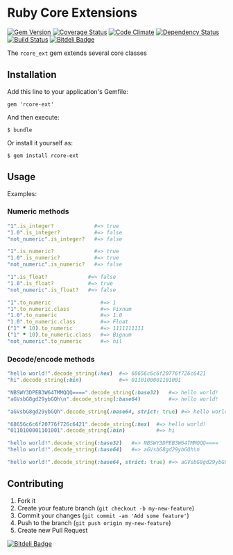 # Ruby Core Extensions

[![Gem Version](https://badge.fury.io/rb/rcore-ext.png)](http://badge.fury.io/rb/rcore-ext)
[![Coverage Status](https://coveralls.io/repos/hbakhtiyor/rcore-ext/badge.png)](https://coveralls.io/r/hbakhtiyor/rcore-ext)
[![Code Climate](https://codeclimate.com/github/hbakhtiyor/rcore-ext.png)](https://codeclimate.com/github/hbakhtiyor/rcore-ext)
[![Dependency Status](https://gemnasium.com/hbakhtiyor/rcore-ext.png)](https://gemnasium.com/hbakhtiyor/rcore-ext)
[![Build Status](https://travis-ci.org/hbakhtiyor/rcore-ext.png?branch=master)](https://travis-ci.org/hbakhtiyor/rcore-ext)
[![Bitdeli Badge](https://d2weczhvl823v0.cloudfront.net/hbakhtiyor/rcore-ext/trend.png)](https://bitdeli.com/free "Bitdeli Badge")

The `rcore_ext` gem extends several core classes


## Installation

Add this line to your application's Gemfile:

    gem 'rcore-ext'

And then execute:

    $ bundle

Or install it yourself as:

    $ gem install rcore-ext

## Usage

Examples:

### Numeric methods

```ruby
"1".is_integer?             #=> true
"1.0".is_integer?           #=> false
"not_numeric".is_integer?   #=> false
```

```ruby
"1".is_numeric?             #=> true
"1.0".is_numeric?           #=> true
"not_numeric".is_numeric?   #=> false
```

```ruby
"1".is_float?             #=> false
"1.0".is_float?           #=> true
"not_numeric".is_float?   #=> false
```

```ruby
"1".to_numeric                #=> 1
"1".to_numeric.class          #=> Fixnum
"1.0".to_numeric              #=> 1.0
"1.0".to_numeric.class        #=> Float
("1" * 10).to_numeric         #=> 1111111111
("1" * 10).to_numeric.class   #=> Bignum
"not_numeric".to_numeric      #=> nil 
```

### Decode/encode methods

```ruby
"hello world!".decode_string(:hex)  #=> 68656c6c6f20776f726c6421
"hi".decode_string(:bin)            #=> 0110100001101001

"NBSWY3DPEB3W64TMMQQQ====".decode_string(:base32)   #=> hello world!
"aGVsbG8gd29ybGQh\n".decode_string(:base64)         #=> hello world!  

"aGVsbG8gd29ybGQh".decode_string(:base64, strict: true) #=> hello world!
```

```ruby
"68656c6c6f20776f726c6421".decode_string(:hex)  #=> hello world!
"0110100001101001".decode_string(:bin)          #=> hi

"hello world!".decode_string(:base32)   #=> NBSWY3DPEB3W64TMMQQQ====
"hello world!".decode_string(:base64)   #=> aGVsbG8gd29ybGQh\n  

"hello world!".decode_string(:base64, strict: true) #=> aGVsbG8gd29ybGQh  
```


## Contributing

1. Fork it
2. Create your feature branch (`git checkout -b my-new-feature`)
3. Commit your changes (`git commit -am 'Add some feature'`)
4. Push to the branch (`git push origin my-new-feature`)
5. Create new Pull Request

[![Bitdeli Badge](https://d2weczhvl823v0.cloudfront.net/hbakhtiyor/rcore-ext/trend.png)](https://bitdeli.com/free "Bitdeli Badge")

